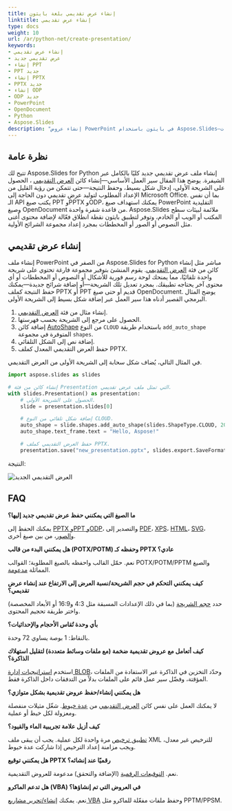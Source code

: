 ```yaml
---
title: إنشاء عرض تقديمي بلغة بايثون
linktitle: إنشاء عرض تقديمي
type: docs
weight: 10
url: /ar/python-net/create-presentation/
keywords:
- إنشاء عرض تقديمي
- عرض تقديمي جديد
- إنشاء PPT
- PPT جديد
- إنشاء PPTX
- PPTX جديد
- إنشاء ODP
- ODP جديد
- PowerPoint
- OpenDocument
- Python
- Aspose.Slides
description: "إنشاء عروض PowerPoint في بايثون باستخدام Aspose.Slides—إنشاء ملفات PPT وPPTX وODP، الاستفادة من دعم OpenDocument، وحفظها برمجياً للحصول على نتائج موثوقة."
---
```


## **نظرة عامة**

تتيح لك Aspose.Slides for Python إنشاء ملف عرض تقديمي جديد كليًا بالكامل عبر الشيفرة. يوضح هذا المقال سير العمل الأساسي—إنشاء كائن [العرض التقديمي](https://reference.aspose.com/slides/python-net/aspose.slides/presentation/) ، الحصول على الشريحة الأولى، إدخال شكل بسيط، وحفظ النتيجة—حتى تتمكن من رؤية القليل من الإعداد المطلوب لتوليد عرض تقديمي دون الحاجة إلى Microsoft Office. بما أن نفس الـ API يكتب صيغ PPT وPPTX وODP، يمكنك استهداف صيغ PowerPoint التقليدية وصيغ OpenDocument من قاعدة شفرة واحدة. Aspose.Slides ملائمة لبيئات سطح المكتب أو الويب أو الخادم، وتوفر لتطبيق بايثون نقطة انطلاق فعّالة لإضافة محتوى أغنى مثل النصوص أو الصور أو المخططات بمجرد إعداد مجموعة الشرائح الأولية.

## **إنشاء عرض تقديمي**

إنشاء ملف PowerPoint من الصفر في Aspose.Slides for Python مباشر مثل إنشاء كائن من فئة [العرض التقديمي](https://reference.aspose.com/slides/python-net/aspose.slides/presentation/). يقوم المنشئ بتوفير مجموعة فارغة تحتوي على شريحة واحدة تلقائيًا، مما يمنحك لوحة رسم فورية للأشكال أو النصوص أو المخططات أو أي محتوى آخر يحتاجه تطبيقك. بمجرد تعديل تلك الشريحة—أو إضافة شرائح جديدة—يمكنك حفظ النتيجة كملف PPTX أو PPT قديم أو حتى صيغ OpenDocument. يوضح المثال البرمجي القصير أدناه هذا سير العمل عبر إضافة شكل بسيط إلى الشريحة الأولى.

1. إنشاء مثال من فئة [العرض التقديمي](https://reference.aspose.com/slides/python-net/aspose.slides/presentation/).
1. الحصول على مرجع إلى الشريحة بحسب فهرستها.
1. إضافة كائن [AutoShape](https://reference.aspose.com/slides/python-net/aspose.slides/autoshape/) من النوع `CLOUD` باستخدام طريقة `add_auto_shape` المتوفرة في مجموعة `shapes`.
1. إضافة نص إلى الشكل التلقائي.
1. حفظ العرض التقديمي المعدل كملف PPTX.

في المثال التالي، يُضاف شكل سحابة إلى الشريحة الأولى من العرض التقديمي.

```py
import aspose.slides as slides

# إنشاء كائن من فئة Presentation التي تمثل ملف عرض تقديمي.
with slides.Presentation() as presentation:
    # الحصول على الشريحة الأولى.
    slide = presentation.slides[0]

    # إضافة شكل تلقائي من النوع CLOUD.
    auto_shape = slide.shapes.add_auto_shape(slides.ShapeType.CLOUD, 20, 20, 200, 80)
    auto_shape.text_frame.text = "Hello, Aspose!"

    # حفظ العرض التقديمي كملف PPTX.
    presentation.save("new_presentation.pptx", slides.export.SaveFormat.PPTX)
```

النتيجة:

![العرض التقديمي الجديد](new_presentation.png)

## **FAQ**

**ما الصيغ التي يمكنني حفظ عرض تقديمي جديد إليها؟**

يمكنك الحفظ إلى [PPTX وPPT وODP](/slides/ar/python-net/save-presentation/)، والتصدير إلى [PDF](/slides/ar/python-net/convert-powerpoint-to-pdf/)، [XPS](/slides/ar/python-net/convert-powerpoint-to-xps/)، [HTML](/slides/ar/python-net/convert-powerpoint-to-html/)، [SVG](/slides/ar/python-net/convert-powerpoint-to-png/)، و[الصور](/slides/ar/python-net/convert-powerpoint-to-png/)، من بين صيغ أخرى.

**هل يمكنني البدء من قالب (POTX/POTM) وحفظه كـ PPTX عادي؟**

نعم. حمّل القالب واحفظه بالصيغ المطلوبة؛ القوالب POTX/POTM/PPTM والصيغ المماثلة [مدعومة](/slides/ar/python-net/supported-file-formats/).

**كيف يمكنني التحكم في حجم الشريحة/نسبة العرض إلى الارتفاع عند إنشاء عرض تقديمي؟**

حدد [حجم الشريحة](/slides/ar/python-net/slide-size/) (بما في ذلك الإعدادات المسبقة مثل 4:3 و16:9 أو الأبعاد المخصصة) واختر طريقة تحجيم المحتوى.

**بأي وحدة تُقاس الأحجام والإحداثيات؟**

بالنقاط: 1 بوصة يساوي 72 وحدة.

**كيف أتعامل مع عروض تقديمية ضخمة (مع ملفات وسائط متعددة) لتقليل استهلاك الذاكرة؟**

استخدم [استراتيجيات إدارة BLOB](/slides/ar/python-net/manage-blob/)، وحدّد التخزين في الذاكرة عبر الاستفادة من الملفات المؤقتة، وفضّل سير عمل قائم على الملفات بدلاً من التدفقات داخل الذاكرة فقط.

**هل يمكنني إنشاء/حفظ عروض تقديمية بشكل متوازي؟**

لا يمكنك العمل على نفس كائن [العرض التقديمي](https://reference.aspose.com/slides/python-net/aspose.slides/presentation/) من [عدة خيوط](/slides/ar/python-net/multithreading/). شغّل مثيلات منفصلة ومعزولة لكل خيط أو عملية.

**كيف أزيل علامة تجريبية الماء والقيود؟**

[تطبيق ترخيص](/slides/ar/python-net/licensing/) مرة واحدة لكل عملية. يجب أن يبقى ملف XML للترخيص غير معدل، ويجب مزامنة إعداد الترخيص إذا شاركت عدة خيوط.

**هل يمكنني توقيع PPTX رقميًا عند إنشائه؟**

نعم. [التوقيعات الرقمية](/slides/ar/python-net/digital-signature-in-powerpoint/) (الإضافة والتحقق) مدعومة للعروض التقديمية.

**هل تدعم الماكرو (VBA) في العروض التي تم إنشاؤها؟**

نعم. يمكنك [إنشاء/تحرير مشاريع VBA](/slides/ar/python-net/presentation-via-vba/) وحفظ ملفات مفعّلة للماكرو مثل PPTM/PPSM.